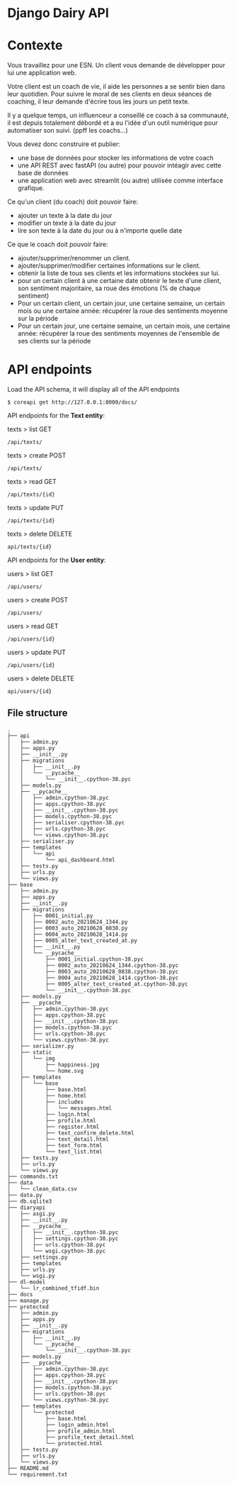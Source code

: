 # Django Dairy API

# Contexte

Vous travaillez pour une ESN. Un client vous demande de développer pour lui une application web.

Votre client est un coach de vie, il aide les personnes a se sentir bien dans leur quotidien. Pour suivre le moral de ses clients en deux séances de coaching, il leur demande d'écrire tous les jours un petit texte.

Il y a quelque temps, un influenceur a conseillé ce coach à sa communauté, il est depuis totalement débordé et a eu l'idée d'un outil numérique pour automatiser son suivi. (ppff les coachs...)

Vous devez donc construire et publier:

* une base de données pour stocker les informations de votre coach
* une API REST avec fastAPI (ou autre) pour pouvoir intéagir avec cette base de données
* une application web avec streamlit (ou autre) utilisée comme interface grafique.

Ce qu'un client (du coach) doit pouvoir faire:

* ajouter un texte à la date du jour
* modifier un texte à la date du jour
* lire son texte à la date du jour ou à n'importe quelle date

Ce que le coach doit pouvoir faire:

* ajouter/supprimer/renommer un client.
* ajouter/supprimer/modifier certaines informations sur le client.
* obtenir la liste de tous ses clients et les informations stockées sur lui.
* pour un certain client à une certaine date obtenir le texte d'une client, son sentiment majoritaire, sa roue des émotions (% de chaque sentiment)
* Pour un certain client, un certain jour, une certaine semaine, un certain mois ou une certaine année: récupérer la roue des sentiments moyenne sur la période
* Pour un certain jour, une certaine semaine, un certain mois, une certaine année: récupérer la roue des sentiments moyennes de l'ensemble de ses clients sur la période

# API endpoints

Load the API schema, it will display all of the API endpoints
```
$ coreapi get http://127.0.0.1:8000/docs/
```
API endpoints for the **Text entity**:

texts > list GET
```
/api/texts/
```
texts > create POST
```
/api/texts/
```

texts > read GET
```
/api/texts/{id}
```

texts > update PUT
```
/api/texts/{id}
```

texts > delete DELETE
```
api/texts/{id}
```

API endpoints for the **User entity**:

users > list GET
```
/api/users/
```
users > create POST
```
/api/users/
```

users > read GET
```
/api/users/{id}
```

users > update PUT
```
/api/users/{id}
```

users > delete DELETE
```
api/users/{id}
```


## File structure

```
.
├── api
│   ├── admin.py
│   ├── apps.py
│   ├── __init__.py
│   ├── migrations
│   │   ├── __init__.py
│   │   └── __pycache__
│   │       └── __init__.cpython-38.pyc
│   ├── models.py
│   ├── __pycache__
│   │   ├── admin.cpython-38.pyc
│   │   ├── apps.cpython-38.pyc
│   │   ├── __init__.cpython-38.pyc
│   │   ├── models.cpython-38.pyc
│   │   ├── serialiser.cpython-38.pyc
│   │   ├── urls.cpython-38.pyc
│   │   └── views.cpython-38.pyc
│   ├── serialiser.py
│   ├── templates
│   │   └── api
│   │       └── api_dashboard.html
│   ├── tests.py
│   ├── urls.py
│   └── views.py
├── base
│   ├── admin.py
│   ├── apps.py
│   ├── __init__.py
│   ├── migrations
│   │   ├── 0001_initial.py
│   │   ├── 0002_auto_20210624_1344.py
│   │   ├── 0003_auto_20210628_0838.py
│   │   ├── 0004_auto_20210628_1414.py
│   │   ├── 0005_alter_text_created_at.py
│   │   ├── __init__.py
│   │   └── __pycache__
│   │       ├── 0001_initial.cpython-38.pyc
│   │       ├── 0002_auto_20210624_1344.cpython-38.pyc
│   │       ├── 0003_auto_20210628_0838.cpython-38.pyc
│   │       ├── 0004_auto_20210628_1414.cpython-38.pyc
│   │       ├── 0005_alter_text_created_at.cpython-38.pyc
│   │       └── __init__.cpython-38.pyc
│   ├── models.py
│   ├── __pycache__
│   │   ├── admin.cpython-38.pyc
│   │   ├── apps.cpython-38.pyc
│   │   ├── __init__.cpython-38.pyc
│   │   ├── models.cpython-38.pyc
│   │   ├── urls.cpython-38.pyc
│   │   └── views.cpython-38.pyc
│   ├── serializer.py
│   ├── static
│   │   └── img
│   │       ├── happiness.jpg
│   │       └── home.svg
│   ├── templates
│   │   └── base
│   │       ├── base.html
│   │       ├── home.html
│   │       ├── includes
│   │       │   └── messages.html
│   │       ├── login.html
│   │       ├── profile.html
│   │       ├── register.html
│   │       ├── text_confirm_delete.html
│   │       ├── text_detail.html
│   │       ├── text_form.html
│   │       └── text_list.html
│   ├── tests.py
│   ├── urls.py
│   └── views.py
├── commands.txt
├── data
│   └── clean_data.csv
├── data.py
├── db.sqlite3
├── diaryapi
│   ├── asgi.py
│   ├── __init__.py
│   ├── __pycache__
│   │   ├── __init__.cpython-38.pyc
│   │   ├── settings.cpython-38.pyc
│   │   ├── urls.cpython-38.pyc
│   │   └── wsgi.cpython-38.pyc
│   ├── settings.py
│   ├── templates
│   ├── urls.py
│   └── wsgi.py
├── dl-model
│   └── lr_combined_tfidf.bin
├── docs
├── manage.py
├── protected
│   ├── admin.py
│   ├── apps.py
│   ├── __init__.py
│   ├── migrations
│   │   ├── __init__.py
│   │   └── __pycache__
│   │       └── __init__.cpython-38.pyc
│   ├── models.py
│   ├── __pycache__
│   │   ├── admin.cpython-38.pyc
│   │   ├── apps.cpython-38.pyc
│   │   ├── __init__.cpython-38.pyc
│   │   ├── models.cpython-38.pyc
│   │   ├── urls.cpython-38.pyc
│   │   └── views.cpython-38.pyc
│   ├── templates
│   │   └── protected
│   │       ├── base.html
│   │       ├── login_admin.html
│   │       ├── profile_admin.html
│   │       ├── profile_text_detail.html
│   │       └── protected.html
│   ├── tests.py
│   ├── urls.py
│   └── views.py
├── README.md
└── requirement.txt
```
